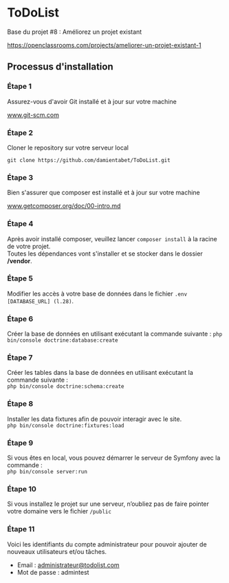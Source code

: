 ToDoList
========

Base du projet #8 : Améliorez un projet existant

https://openclassrooms.com/projects/ameliorer-un-projet-existant-1

## Processus d'installation  
### Étape 1  
Assurez-vous d'avoir Git installé et à jour sur votre machine  

www.git-scm.com  
### Étape 2

Cloner le repository sur votre serveur local  

``git clone https://github.com/damientabet/ToDoList.git``  

### Étape 3

Bien s'assurer que composer est installé et à jour sur votre machine  

www.getcomposer.org/doc/00-intro.md  

### Étape 4

Après avoir installé composer, veuillez lancer ``composer install`` à la racine de votre projet.  
Toutes les dépendances vont s'installer et se stocker dans le dossier **/vendor**.

### Étape 5  

Modifier les accès à votre base de données dans le fichier ``.env [DATABASE_URL] (l.28)``. 

### Étape 6  

Créer la base de données en utilisant exécutant la commande suivante :
``php bin/console doctrine:database:create``  

### Étape 7  

Créer les tables dans la base de données en utilisant exécutant la commande suivante :  
``php bin/console doctrine:schema:create``

### Étape 8  

Installer les data fixtures afin de pouvoir interagir avec le site.  
``php bin/console doctrine:fixtures:load``  

### Étape 9  

Si vous êtes en local, vous pouvez démarrer le serveur de Symfony avec la commande :  
``php bin/console server:run`` 

### Étape 10

Si vous installez le projet sur une serveur, n’oubliez pas de faire pointer votre domaine vers le fichier ``/public``  

### Étape 11

Voici les identifiants du compte administrateur pour pouvoir ajouter de nouveaux utilisateurs et/ou tâches.  
-  Email : administrateur@todolist.com  
-  Mot de passe : admintest